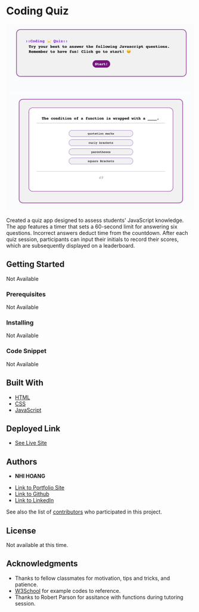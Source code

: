 
# Coding Quiz
![](assets/images/program-sshot.png)
![](assets/images/Quiz-area-sshot.png)

Created a quiz app designed to assess students' JavaScript knowledge. The app features a timer that sets a 60-second limit for answering six questions. Incorrect answers deduct time from the countdown. After each quiz session, participants can input their initials to record their scores, which are subsequently displayed on a leaderboard.

## Getting Started

Not Available

### Prerequisites

Not Available

### Installing

Not Available

### Code Snippet

Not Available

## Built With

* [HTML](https://developer.mozilla.org/en-US/docs/Web/HTML)
* [CSS](https://developer.mozilla.org/en-US/docs/Web/CSS)
* [JavaScript](https://www.javascript.com/)

## Deployed Link

* [See Live Site](https://eviehoang.github.io/coding-quiz/)


## Authors

* **NHI HOANG** 

- [Link to Portfolio Site](https://eviehoang.github.io/evie-portfolio/)
- [Link to Github](https://github.com/eviehoang)
- [Link to LinkedIn](https://www.linkedin.com/in/ynhihoang/)

See also the list of [contributors](https://github.com/your/project/contributors) who participated in this project.

## License

Not available at this time. 

## Acknowledgments

* Thanks to fellow classmates for motivation, tips and tricks, and patience.
* [W3School](w3schools.com/) for example codes to reference.
* Thanks to Robert Parson for assitance with functions during tutoring session.
